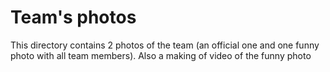 Team's photos
====

This directory contains 2 photos of the team (an official one and one funny photo with all team members). Also a making of video of the funny photo
